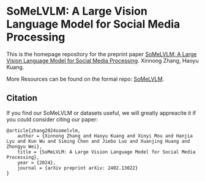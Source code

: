 # SoMeLVLM: A Large Vision Language Model for Social Media Processing

This is the homepage repository for the preprint paper [SoMeLVLM: A Large Vision Language Model for Social Media Processing](https://arxiv.org/abs/2402.13022). Xinnong Zhang, Haoyu Kuang.

More Resources can be found on the formal repo: [SoMeLVLM](https://github.com/Lishi905/SoMeLVLM).

## Citation

If you find our SoMeLVLM or datasets useful, we will greatly appreacite it if you could consider citing our paper:

```
@article{zhang2024somelvlm,
	author = {Xinnong Zhang and Haoyu Kuang and Xinyi Mou and Hanjia Lyu and Kun Wu and Siming Chen and Jiebo Luo and Xuanjing Huang and Zhongyu Wei},
	title = {SoMeLVLM: A Large Vision Language Model for Social Media Processing},
	year = {2024},
	journal = {arXiv preprint arXiv: 2402.13022}
}
```
